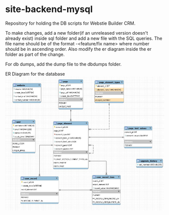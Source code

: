 # site-backend-mysql

Repository for holding the DB scripts for Webstie Builder CRM.

To make changes, add a new folder(if an unreleased version doesn't already exist) inside sql folder and add a new file with the SQL queries.
The file name should be of the format <number>-<feature/fix name> where number should be in ascending order.
Also modify the er diagram inside the er folder as part of the change.

For db dumps, add the dump file to the dbdumps folder.

ER Diagram for the database
![ER Diagram](https://github.com/jijojames18/site-backend-mysql/blob/master/er/ER_Main_DB_Screenshot.JPG?raw=true)
